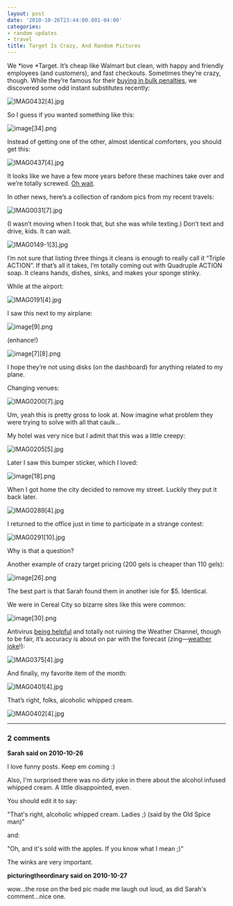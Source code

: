 ```yaml
---
layout: post
date: '2010-10-26T23:44:00.001-04:00'
categories:
- random updates
- travel
title: Target Is Crazy, And Random Pictures
---
```



We *love *Target. It’s cheap like Walmart but clean, with happy and friendly employees (and customers), and fast checkouts. Sometimes they’re crazy, though. While they’re famous for their [buying in bulk penalties](http://www.consumerist.com/tag/target-is-crazy), we discovered some odd instant substitutes recently:

![IMAG0432[4].jpg](/assets/2010/IMAG0432[4].jpg)

So I guess if you wanted something like this:

![image[34].png](/assets/2010/image[34].png)

Instead of getting one of the other, almost identical comforters, you should get this:

![IMAG0437[4].jpg](/assets/2010/IMAG0437[4].jpg)

It looks like we have a few more years before these machines take over and we’re totally screwed. [Oh wait](http://googleblog.blogspot.com/2010/10/what-were-driving-at.html).

In other news, here’s a collection of random pics from my recent travels:

![IMAG0031[7].jpg](/assets/2010/IMAG0031[7].jpg)

(I wasn’t moving when I took that, but she was while texting.) Don’t text and drive, kids. It can wait.

![IMAG0149-1[3].jpg](/assets/2010/IMAG0149-1[3].jpg)

I’m not sure that listing three things it cleans is enough to really call it “Triple ACTION”. If that’s all it takes, I’m totally coming out with Quadruple ACTION soap. It cleans hands, dishes, sinks, and makes your sponge stinky.

While at the airport:

![IMAG0191[4].jpg](/assets/2010/IMAG0191[4].jpg)

I saw this next to my airplane:

![image[9].png](/assets/2010/image[9].png)  

(enhance!)

![image[7][8].png](/assets/2010/image[7][8].png)    

I hope they’re not using disks (on the dashboard) for anything related to my plane. 

Changing venues:

![IMAG0200[7].jpg](/assets/2010/IMAG0200[7].jpg)  

Um, yeah this is pretty gross to look at. Now imagine what problem they were trying to solve with all that caulk…

My hotel was very nice but I admit that this was a little creepy:

![IMAG0205[5].jpg](/assets/2010/IMAG0205[5].jpg)

Later I saw this bumper sticker, which I loved:

![image[18].png](/assets/2010/image[18].png)

When I got home the city decided to remove my street. Luckily they put it back later.

![IMAG0289[4].jpg](/assets/2010/IMAG0289[4].jpg)

I returned to the office just in time to participate in a strange contest:

![IMAG0291[10].jpg](/assets/2010/IMAG0291[10].jpg)

Why is that a question?

Another example of crazy target pricing (200 gels is cheaper than 110 gels):

![image[26].png](/assets/2010/image[26].png)

The best part is that Sarah found them in another isle for $5. Identical.

We were in Cereal City so bizarre sites like this were common:

![image[30].png](/assets/2010/image[30].png)

Antivirus [being helpful](../../2010/10/some-thoughts-on-antivirus-and-why-i.html) and totally not ruining the Weather Channel, though to be fair, it’s accuracy is about on par with the forecast (zing—[weather joke](http://instantrimshot.com/)!):

![IMAG0375[4].jpg](/assets/2010/IMAG0375[4].jpg)

And finally, my favorite item of the month:

![IMAG0401[4].jpg](/assets/2010/IMAG0401[4].jpg)

That’s right, folks, alcoholic whipped cream.   

![IMAG0402[4].jpg](/assets/2010/IMAG0402[4].jpg)

---

### 2 comments

**Sarah said on 2010-10-26**

I love funny posts.  Keep em coming :)

Also, I'm surprised there was no dirty joke in there about the alcohol infused whipped cream.  A little disappointed, even.

You should edit it to say:

"That's right, alcoholic whipped cream.  Ladies ;) (said by the Old Spice man)"

and:

"Oh, and it's sold with the apples.  If you know what I mean ;)"

The winks are very important.

**picturingtheordinary said on 2010-10-27**

wow...the rose on the bed pic made me laugh out loud, as did Sarah's comment...nice one.

